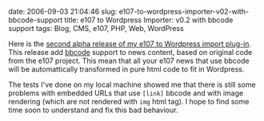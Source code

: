 date: 2006-09-03 21:04:46
slug: e107-to-wordpress-importer-v02-with-bbcode-support
title: e107 to Wordpress Importer: v0.2 with bbcode support
tags: Blog, CMS, e107, PHP, Web, WordPress

Here is the [second alpha release of my e107 to Wordpress import plug-in](http://wordpress.org/extend/plugins/e107-importer/). This release add [bbcode](http://en.wikipedia.org/wiki/BBCode) support to news content, based on original code from the e107 project. This mean that all your e107 news that use bbcode will be automattically transformed in pure html code to fit in Wordpress.

The tests I've done on my local machine showed me that there is still some problems with embedded URLs that use `[link]` bbcode and with image rendering (which are not rendered with `img` html tag). I hope to find some time soon to understand and fix this bad behaviour.
